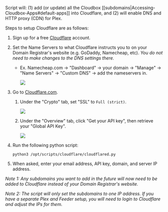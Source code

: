 Script will: (1) add (or update) all the Cloudbox [[subdomains|Accessing-Cloudbox-Apps#default-apps]] into Cloudflare, and (2) will enable DNS and HTTP proxy (CDN) for Plex.

Steps to setup Cloudflare are as follows:

1. Sign up for a free [Cloudflare](https://www.cloudflare.com/) account.

1. Set the Name Servers to what Cloudflare instructs you to on your Domain Registrar's website (e.g. GoDaddy, Namecheap, etc). _You do not need to make changes to the DNS settings there._

   - Ex. Namecheap.com -> "Dashboard" -> your domain -> "Manage" -> "Name Servers" -> "Custom DNS" -> add the nameservers in.

     ![](https://i.imgur.com/K4OI1XD.png)

1. Go to [Cloudflare.com](https://www.cloudflare.com/).

   1. Under the "Crypto" tab, set "SSL" to `Full (strict)`.

      ![](https://i.imgur.com/ph1pNZx.png)

   1. Under the "Overview" tab, click "Get your API key", then retrieve your "Global API Key".

      ![](https://i.imgur.com/9ANNz68.png)

1. Run the following python script:

   ```
   python3 /opt/scripts/cloudflare/cloudflared.py
   ```

1. When asked, enter your email address, API key, domain, and server IP address.

_Note 1: Any subdomains you want to add in the future will now need to be added to Cloudflare instead of your Domain Registrar's website._

_Note 2: The script will only set the subdomains to one IP address. If you have a separate Plex and Feeder setup, you will need to login to Cloudflare and adjust the IPs for them._